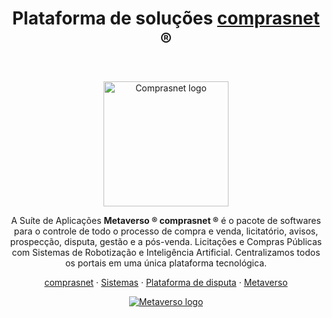 <h1 align="center">Plataforma de soluções <a href="https://comprasnet.com.br/">comprasnet</a> ®</h1><br>

<p align="center">
  <a href="https://comprasnet.com.br/">
    <img src="https://comprasnet.com.br/pro/assets/img/comprasnet/comprasnet_pro.jpg" alt="Comprasnet logo" width="200">
  </a>
</p>

<p align="center">
  A Suíte de Aplicações <b>Metaverso ® comprasnet ®</b> é o pacote de softwares para o controle de todo o processo de compra e venda, licitatório, avisos, prospecção, disputa, gestão e a pós-venda.
Licitações e Compras Públicas com Sistemas de Robotização e Inteligência Artificial.
Centralizamos todos os portais em uma única plataforma tecnológica.
</p>

<p align="center">
  <a href="https://comprasnet.com.br/">comprasnet</a>
  ·
  <a href="https://comprasnet.com.br/pro/#more-features">Sistemas</a>
  ·
  <a href="https://compraspublicas.com.br/">Plataforma de disputa</a>
  ·
  <a href="https://metaverso.com.br">Metaverso</a>
</p>

<p align="center">
  <a href="https://metaverso.com.br/">
    <img src="https://comprasnet.com.br/pro/assets/img/comprasnet/metaverso_logo.png" alt="Metaverso logo">
  </a>
</p>

